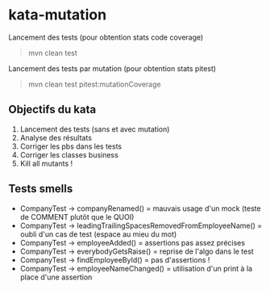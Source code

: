 # kata-mutation

Lancement des tests (pour obtention stats code coverage)
> mvn clean test

Lancement des tests par mutation (pour obtention stats pitest)
> mvn clean test pitest:mutationCoverage
>

## Objectifs du kata

1. Lancement des tests (sans et avec mutation)
2. Analyse des résultats
3. Corriger les pbs dans les tests
4. Corriger les classes business
5. Kill all mutants !


## Tests smells

* CompanyTest -> companyRenamed() = mauvais usage d'un mock (teste de COMMENT plutôt que le QUOI) 
* CompanyTest -> leadingTrailingSpacesRemovedFromEmployeeName() = oubli d'un cas de test (espace au mieu du mot)
* CompanyTest -> employeeAdded() = assertions pas assez précises
* CompanyTest -> everybodyGetsRaise() = reprise de l'algo dans le test
* CompanyTest -> findEmployeeById() = pas d'assertions !
* CompanyTest -> employeeNameChanged() = utilisation d'un print à la place d'une assertion